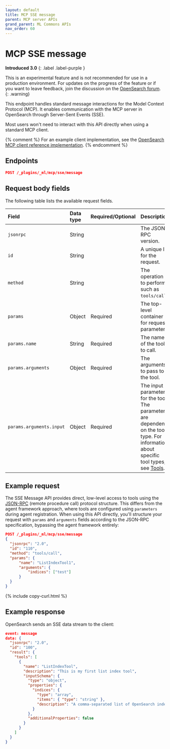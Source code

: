 ```yaml
---
layout: default
title: MCP SSE message 
parent: MCP server APIs
grand_parent: ML Commons APIs
nav_order: 60
---
```


# MCP SSE message
**Introduced 3.0**
{: .label .label-purple }

This is an experimental feature and is not recommended for use in a production environment. For updates on the progress of the feature or if you want to leave feedback, join the discussion on the [OpenSearch forum](https://forum.opensearch.org/).    
{: .warning}

This endpoint handles standard message interactions for the Model Context Protocol (MCP). It enables communication with the MCP server in OpenSearch through Server-Sent Events (SSE).

Most users won't need to interact with this API directly when using a standard MCP client. 

{% comment %} 
For an example client implementation, see the [OpenSearch MCP client reference implementation](https://github.com/zane-neo/opensearch-mcpserver-test-example).
{% endcomment %}

## Endpoints

```json
POST /_plugins/_ml/mcp/sse/message
```

## Request body fields

The following table lists the available request fields.

| Field | Data type | Required/Optional | Description |
|:------|:----------|:------------------|:------------|
| `jsonrpc` | String |  | The JSON-RPC version. |
| `id` | String |  | A unique ID for the request. |
| `method` | String |  | The operation to perform, such as `tools/call`. |
| `params` | Object | Required | The top-level container for request parameters. |
| `params.name` | String | Required | The name of the tool to call. |
| `params.arguments` | Object | Required | The arguments to pass to the tool. |
| `params.arguments.input` | Object | Required | The input parameters for the tool. The parameters are dependent on the tool type. For information about specific tool types, see [Tools]({{site.url}}{{site.baseurl}}/ml-commons-plugin/agents-tools/tools/index/). |

## Example request

The SSE Message API provides direct, low-level access to tools using the [JSON-RPC](https://www.jsonrpc.org/) (remote procedure call) protocol structure. This differs from the agent framework approach, where tools are configured using `parameters` during agent registration. When using this API directly, you'll structure your request with `params` and `arguments` fields according to the JSON-RPC specification, bypassing the agent framework entirely:

```json
POST /_plugins/_ml/mcp/sse/message
{
  "jsonrpc": "2.0",
  "id": "110",
  "method": "tools/call",
  "params": {
      "name": "ListIndexTool1",
      "arguments": {
          "indices": ["test"]
      }
  }
}
```
{% include copy-curl.html %}

## Example response

OpenSearch sends an SSE data stream to the client:

```json
event: message
data: {
  "jsonrpc": "2.0",
  "id": "100",
  "result": {
    "tools": [
      {
        "name": "ListIndexTool",
        "description": "This is my first list index tool",
        "inputSchema": {
          "type": "object",
          "properties": {
            "indices": {
              "type": "array",
              "items": { "type": "string" },
              "description": "A comma-separated list of OpenSearch index names. For example: [\"index1\", \"index2\"]. Use [] (an empty array) to list all indices in the cluster."
            }
          },
          "additionalProperties": false
        }
      }
    ]
  }
}
```
